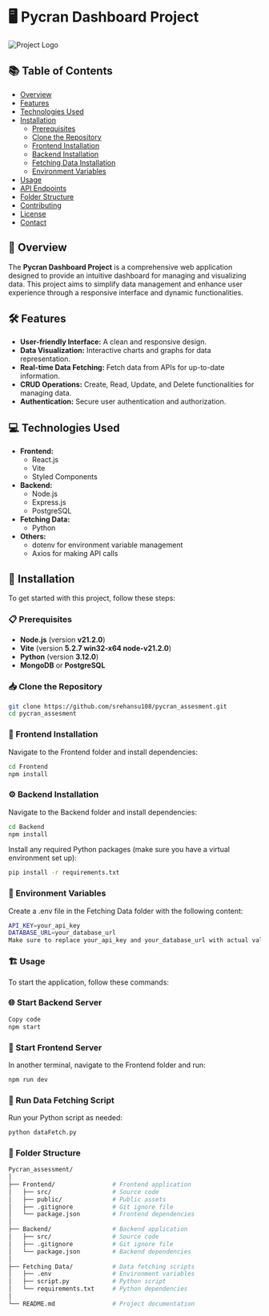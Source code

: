 # 🖥️ Pycran Dashboard Project

![Project Logo](./path/to/logo.png) <!-- Optional: Include a logo or an image -->

## 📚 Table of Contents
- [Overview](#overview)
- [Features](#features)
- [Technologies Used](#technologies-used)
- [Installation](#installation)
  - [Prerequisites](#prerequisites)
  - [Clone the Repository](#clone-the-repository)
  - [Frontend Installation](#frontend-installation)
  - [Backend Installation](#backend-installation)
  - [Fetching Data Installation](#fetching-data-installation)
  - [Environment Variables](#environment-variables)
- [Usage](#usage)
- [API Endpoints](#api-endpoints)
- [Folder Structure](#folder-structure)
- [Contributing](#contributing)
- [License](#license)
- [Contact](#contact)

## 🌟 Overview
The **Pycran Dashboard Project** is a comprehensive web application designed to provide an intuitive dashboard for managing and visualizing data. This project aims to simplify data management and enhance user experience through a responsive interface and dynamic functionalities.

## 🛠️ Features
- **User-friendly Interface:** A clean and responsive design.
- **Data Visualization:** Interactive charts and graphs for data representation.
- **Real-time Data Fetching:** Fetch data from APIs for up-to-date information.
- **CRUD Operations:** Create, Read, Update, and Delete functionalities for managing data.
- **Authentication:** Secure user authentication and authorization.

## 💻 Technologies Used
- **Frontend:** 
  - React.js
  - Vite
  - Styled Components
- **Backend:** 
  - Node.js
  - Express.js
  - PostgreSQL
- **Fetching Data:** 
  - Python
- **Others:**
  - dotenv for environment variable management
  - Axios for making API calls

## 🚀 Installation
To get started with this project, follow these steps:

### 📋 Prerequisites
- **Node.js** (version **v21.2.0**)
- **Vite** (version **5.2.7 win32-x64 node-v21.2.0**)
- **Python** (version **3.12.0**)
- **MongoDB** or **PostgreSQL**

### 📥 Clone the Repository
```bash
git clone https://github.com/srehansu108/pycran_assesment.git
cd pycran_assesment
```

### 🔧 Frontend Installation
Navigate to the Frontend folder and install dependencies:
```bash
cd Frontend
npm install
```
### ⚙️ Backend Installation
Navigate to the Backend folder and install dependencies:
```bash
cd Backend
npm install
```
Install any required Python packages (make sure you have a virtual environment set up):
```bash
pip install -r requirements.txt
```

### 🔑 Environment Variables
Create a .env file in the Fetching Data folder with the following content:
```bash
API_KEY=your_api_key
DATABASE_URL=your_database_url
Make sure to replace your_api_key and your_database_url with actual values relevant to your project.
```

### 🏗️ Usage
To start the application, follow these commands:

### 🌐 Start Backend Server
```bash
Copy code
npm start
```

### 🚀 Start Frontend Server
In another terminal, navigate to the Frontend folder and run:
```bash
npm run dev
```

### 📜 Run Data Fetching Script
Run your Python script as needed:
```bash
python dataFetch.py
```
### 📂 Folder Structure
```bash
Pycran_assessment/
│
├── Frontend/                # Frontend application
│   ├── src/                 # Source code
│   ├── public/              # Public assets
│   ├── .gitignore           # Git ignore file
│   └── package.json         # Frontend dependencies
│
├── Backend/                 # Backend application
│   ├── src/                 # Source code
│   ├── .gitignore           # Git ignore file
│   └── package.json         # Backend dependencies
│
├── Fetching Data/           # Data fetching scripts
│   ├── .env                 # Environment variables
│   ├── script.py            # Python script
│   └── requirements.txt     # Python dependencies
│
└── README.md                # Project documentation
```
